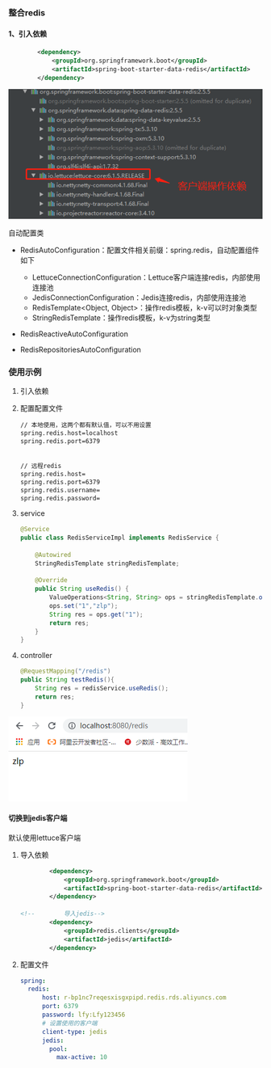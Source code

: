 ### 整合redis

#### 1、引入依赖

```XML
        <dependency>
            <groupId>org.springframework.boot</groupId>
            <artifactId>spring-boot-starter-data-redis</artifactId>
        </dependency>
```

![image-20211009103659993](image/image-20211009103659993.png)

自动配置类

- RedisAutoConfiguration：配置文件相关前缀：spring.redis，自动配置组件如下
  - LettuceConnectionConfiguration：Lettuce客户端连接redis，内部使用连接池
  - JedisConnectionConfiguration：Jedis连接redis，内部使用连接池
  - RedisTemplate\<Object, Object\>：操作redis模板，k-v可以时对象类型
  - StringRedisTemplate：操作redis模板，k-v为string类型

- RedisReactiveAutoConfiguration

- RedisRepositoriesAutoConfiguration





### 使用示例

1. 引入依赖

2. 配置配置文件

   ```properties
   // 本地使用，这两个都有默认值，可以不用设置
   spring.redis.host=localhost
   spring.redis.port=6379
   
   
   // 远程redis
   spring.redis.host=
   spring.redis.port=6379
   spring.redis.username=
   spring.redis.password=
   
   ```

3. service

   ```java
   @Service
   public class RedisServiceImpl implements RedisService {
   
       @Autowired
       StringRedisTemplate stringRedisTemplate;
   
       @Override
       public String useRedis() {
           ValueOperations<String, String> ops = stringRedisTemplate.opsForValue();
           ops.set("1","zlp");
           String res = ops.get("1");
           return res;
       }
   }
   ```

4. controller

   ```java
   @RequestMapping("/redis")
   public String testRedis(){
       String res = redisService.useRedis();
       return res;
   }
   ```

![image-20211009120049730](image/image-20211009120049730.png)



#### 切换到jedis客户端

默认使用lettuce客户端

1. 导入依赖

   ```xml
           <dependency>
               <groupId>org.springframework.boot</groupId>
               <artifactId>spring-boot-starter-data-redis</artifactId>
           </dependency>
   
   <!--        导入jedis-->
           <dependency>
               <groupId>redis.clients</groupId>
               <artifactId>jedis</artifactId>
           </dependency>
   ```

2. 配置文件

   ```yaml
   spring:
     redis:
         host: r-bp1nc7reqesxisgxpipd.redis.rds.aliyuncs.com
         port: 6379
         password: lfy:Lfy123456
         # 设置使用的客户端
         client-type: jedis
         jedis:
           pool:
             max-active: 10
   ```

   